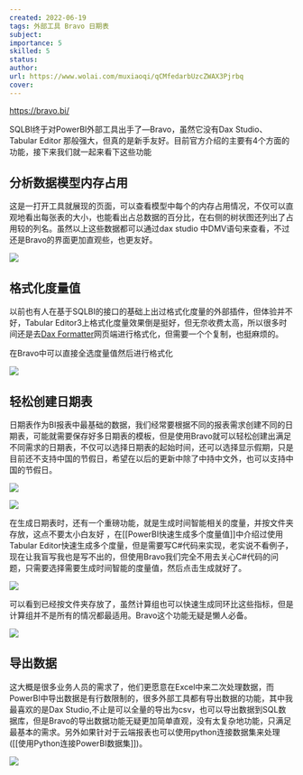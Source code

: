 ```yaml
---
created: 2022-06-19
tags: 外部工具 Bravo 日期表
subject: 
importance: 5
skilled: 5
status:
author:
url: https://www.wolai.com/muxiaoqi/qCMfedarbUzcZWAX3Pjrbq
cover: 
---
```

https://bravo.bi/

SQLBI终于对PowerBI外部工具出手了—Bravo，虽然它没有Dax Studio、Tabular Editor 那般强大，但真的是新手友好。目前官方介绍的主要有4个方面的功能，接下来我们就一起来看下这些功能

## 分析数据模型内存占用

这是一打开工具就展现的页面，可以查看模型中每个的内存占用情况，不仅可以直观地看出每张表的大小，也能看出占总数据的百分比，在右侧的树状图还列出了占用较的列名。虽然以上这些数据都可以通过dax studio 中DMV语句来查看，不过还是Bravo的界面更加直观些，也更友好。

![](https://secure2.wostatic.cn/static/6Mefo4iAcrzq9UTcjdMYqH/image.png?auth_key=1655628316-iJLHuwgXdVTUs6Yxn6DxW5-0-ce171b15cf17aa706c8786134e83d6d5)

## 格式化度量值

以前也有人在基于SQLBI的接口的基础上出过格式化度量的外部插件，但体验并不好，Tabular Editor3上格式化度量效果倒是挺好，但无奈收费太高，所以很多时间还是去[Dax Formatter](https://www.daxformatter.com/)网页端进行格式化，但需要一个个复制，也挺麻烦的。

在Bravo中可以直接全选度量值然后进行格式化

![](https://secure2.wostatic.cn/static/9cfHTbfx8TLHXp29Fqo9ZV/image.png?auth_key=1655628322-dKiweX5uyUrMXJcJjZ8mTz-0-1e195401a0fb911abfe77a4ca0ce1c42)

## 轻松创建日期表

日期表作为BI报表中最基础的数据，我们经常要根据不同的报表需求创建不同的日期表，可能就需要保存好多日期表的模板，但是使用Bravo就可以轻松创建出满足不同需求的日期表，不仅可以选择日期表的起始时间，还可以选择显示假期，只是目前还不支持中国的节假日，希望在以后的更新中除了中持中文外，也可以支持中国的节假日。

![](https://secure2.wostatic.cn/static/iGdHty7ianFQoeX3XcxmSh/image.png?auth_key=1655628330-daoRbyPPLVVjB54zuUE5BK-0-1b8443384697176fbec6f9803837e324)

![](https://secure2.wostatic.cn/static/7jGpZqx9kcxui2QsP4nzTr/image.png?auth_key=1655628338-rMijjLZ7P1SqhL1Zt9gt9G-0-9a2501740f6938e91ab5301d683e3217)

在生成日期表时，还有一个重磅功能，就是生成时间智能相关的度量，并按文件夹存放，这点不要太小白友好 ，在[[PowerBI快速生成多个度量值]]中介绍过使用Tabular Editor快速生成多个度量，但是需要写C#代码来实现，老实说不看例子，现在让我盲写我也是写不出的，但使用Bravo我们完全不用去关心C#代码的问题，只需要选择需要生成时间智能的度量值，然后点击生成就好了。

![](https://secure2.wostatic.cn/static/mixGYwVeaQecncucx1DNAE/image.png?auth_key=1655628345-cf3PGYBACfG89qQXs7Xr9K-0-d08de522cd9b346aa92e505c8381a3ad)

可以看到已经按文件夹存放了，虽然计算组也可以快速生成同环比这些指标，但是计算组并不是所有的情况都最适用。Bravo这个功能无疑是懒人必备。

![](https://secure2.wostatic.cn/static/aZJG5WBWhmxWMRrEMwpm2o/image.png?auth_key=1655628352-x6yA3rSWZX4bvWwHYhA6Kg-0-a9be0c589a65bc693b21a2826078a01b)

## 导出数据

这大概是很多业务人员的需求了，他们更愿意在Excel中来二次处理数据，而PowerBI中导出数据是有行数限制的，很多外部工具都有导出数据的功能，其中我最喜欢的是Dax Studio,不止是可以全量的导出为csv，也可以导出数据到SQL数据库，但是Bravo的导出数据功能无疑更加简单直观，没有太复杂地功能，只满足最基本的需求。另外如果针对于云端报表也可以使用python连接数据集来处理([[使用Python连接PowerBI数据集]])。

![](https://secure2.wostatic.cn/static/aSMjL3Q9GaEiymF5zLLU1S/image.png?auth_key=1655628359-izo1UB31TjGeZi5aV9cbkD-0-d163269eb3b889a130425f12af40fa29)